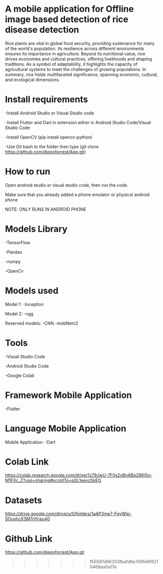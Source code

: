 # A mobile application for Offline image based detection of rice disease detection #
Rice plants are vital in global food security, providing sustenance for many of the world's population.
Its resilience across different environments ensures its importance in agriculture. Beyond its nutritional value, rice drives economies and cultural practices,
offering livelihoods and shaping traditions. As a symbol of adaptability, it highlights the capacity of agricultural systems to meet the challenges of growing populations.
In summary, rice holds multifaceted significance, spanning economic, cultural, and ecological dimensions.

# Install requirements
-Install Android Studio or Visual Studio code 

-Install Flutter and Dart in extension either in Android Studio Code/Visual Studio Code

-Install OpenCV (pip install opencv-python)

-Use Git bash to the folder then type (git clone https://github.com/diegoforrest/App.git)

# How to run #

Open android studio or visual studio code, then run the code.

Make sure that you already added a phone emulator or physical android phone

NOTE: ONLY RUNS IN ANDROID PHONE

# Models Library #
-TensorFlow

-Pandas

-numpy

-OpenCv

# Models used #
Model 1:
-Inception

Model 2:
-vgg

Reserved models:
-CNN
-mobNetv2

# Tools # 
-Visual Studio Code

-Android Studio Code

-Google Colab


# Framework Mobile Application #
-Flutter

# Language Mobile Application # 
Mobile Application:
-Dart


# Colab Link # 
https://colab.research.google.com/drive/1z79JwU-7F0s2xBnABqZ6Kl5n-M1F0c_Z?usp=sharing#scrollTo=p0L1eexzSkEG

# Datasets # 
https://drive.google.com/drive/u/0/folders/1aAP3me7-FpyWip-SOuxhcX3M7nYceu40

# Github Link #
https://github.com/diegoforrest/App.git


>>>>>>> f55597d66203fbafd6e709fe6f8210469aa0af7e
